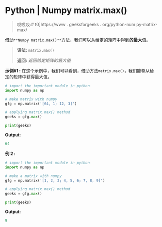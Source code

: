 # Python | Numpy matrix.max()

> 哎哎哎:# t0]https://www . geeksforgeeks . org/python-num py-matrix-max/

借助`**Numpy matrix.max()**`方法，我们可以从给定的矩阵中得到**的最大**值。

> **语法:** `matrix.max()`
> 
> **返回:** *返回给定矩阵的最大值*

**示例#1 :**
在这个示例中，我们可以看到，借助方法`matrix.max()`，我们能够从给定的矩阵中获得最大值。

```py
# import the important module in python
import numpy as np

# make matrix with numpy
gfg = np.matrix('[64, 1; 12, 3]')

# applying matrix.max() method
geeks = gfg.max()

print(geeks)
```

**Output:**

```py
64

```

**例 2 :**

```py
# import the important module in python
import numpy as np

# make a matrix with numpy
gfg = np.matrix('[1, 2, 3; 4, 5, 6; 7, 8, 9]')

# applying matrix.max() method
geeks = gfg.max()

print(geeks)
```

**Output:**

```py
9

```